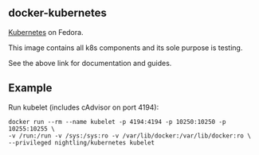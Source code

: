 ## docker-kubernetes

[Kubernetes](https://github.com/GoogleCloudPlatform/kubernetes) on Fedora.

This image contains all k8s components and its sole purpose is testing.

See the above link for documentation and guides.

## Example

Run kubelet (includes cAdvisor on port 4194):

```
docker run --rm --name kubelet -p 4194:4194 -p 10250:10250 -p 10255:10255 \
-v /run:/run -v /sys:/sys:ro -v /var/lib/docker:/var/lib/docker:ro \
--privileged nightling/kubernetes kubelet
```
